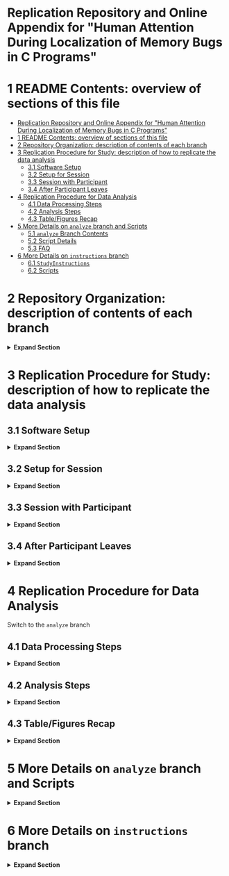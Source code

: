 # Replication Repository and Online Appendix for "Human Attention During Localization of Memory Bugs in C Programs" 


# 1 README Contents: overview of sections of this file 
<!-- TOC --> 
- [Replication Repository and Online Appendix for "Human Attention During Localization of Memory Bugs in C Programs"](#replication-repository-and-online-appendix-for-human-attention-during-localization-of-memory-bugs-in-c-programs)
- [1 README Contents: overview of sections of this file](#1-readme-contents-overview-of-sections-of-this-file)
- [2 Repository Organization: description of contents of each branch](#2-repository-organization-description-of-contents-of-each-branch)
- [3 Replication Procedure for Study: description of how to replicate the data analysis](#3-replication-procedure-for-study-description-of-how-to-replicate-the-data-analysis)
  - [3.1 Software Setup](#31-software-setup)
  - [3.2 Setup for Session](#32-setup-for-session)
  - [3.3 Session with Participant](#33-session-with-participant)
  - [3.4 After Participant Leaves](#34-after-participant-leaves)
- [4 Replication Procedure for Data Analysis](#4-replication-procedure-for-data-analysis)
  - [4.1 Data Processing Steps](#41-data-processing-steps)
  - [4.2 Analysis Steps](#42-analysis-steps)
  - [4.3 Table/Figures Recap](#43-tablefigures-recap)
- [5 More Details on `analyze` branch and Scripts](#5-more-details-on-analyze-branch-and-scripts)
  - [5.1 `analyze` Branch Contents](#51-analyze-branch-contents)
  - [5.2 Script Details](#52-script-details)
  - [5.3 FAQ](#53-faq)
- [6 More Details on `instructions` branch](#6-more-details-on-instructions-branch)
  - [6.1 `StudyInstructions`](#61-studyinstructions)
  - [6.2 Scripts](#62-scripts)

<!-- /TOC --> 

# 2 Repository Organization: description of contents of each branch 
<details>
  <summary><strong>Expand Section</strong></summary>

This repository is organized into branches: 
- `main`: contains the raw itrace_core and itrace_eclipse .xml files 
- `instructions`: a template branch that contains the template consent form, pre-study questionnaire, post-study questionnaire, and bug reports. The branch was copied from to create the participant branches. 
- `analyze`: contains the data analysis scripts and intermediate versions of data 
</details>

# 3 Replication Procedure for Study: description of how to replicate the data analysis
## 3.1 Software Setup  
<details>
  <summary><strong>Expand Section</strong></summary>

  1. We use the Tobii Pro Fusion Eye Tracker 120 Hz: https://www.tobii.com/products/eye-trackers/screen-based/tobii-pro-fusion and Tobii Eye Tracker Manager 2.6.1: https://connect.tobii.com/s/etm-downloads?language=en_US 
  2. Download Eclipse IDE for C/C++ Developers (2024-09) Version 4.33.0: https://www.eclipse.org/downloads/packages/release/2024-09/r/eclipse-ide-cc-developers 
  3. Download iTrace tools: 
  https://www.i-trace.org/main/pages/downloads.html 
  - Core - v0.2.0 
  - Plugin - v0.2.0 
  - Toolkit - v0.2.2
  4. Add the iTrace plugin to Eclipse following the instructions on the iTrace wiki: https://github.com/iTrace-Dev/iTrace-Core/wiki/Getting-Started-with-iTrace-Core 
  5. Install the Remain AI Chat Plugin for Eclipse: https://marketplace.eclipse.org/content/remain-ai-chat-chatgpt#details 
  6. Clone this repository 
  7. Switch to the `instructions` branch 
  8. Run the `get_repos.py` script to download the buggy versions of source code for each bug 
</details>

## 3.2 Setup for Session 
<details>
  <summary><strong>Expand Section</strong></summary>

1. Attach Tobii Eye Tracker to computer 
2. Create Display Setup for Tobii Eye Tracker in Tobii Eye Tracker Manager 
3. Make a copy of the `instructions` branch 
4. Modify the `StudyInstructions/StudyProcedure.md` file if you want to change which bugs the participant will solve during the session. The default is `ladybug`, `stonefly`, `hornet`, `silverfish`, `praying_mantis`, and `spider` 
5. Open Eclipse, and use File > Open Projects from File System to open the Study Instructions folder and the folder containing each bug's source code. 
6. Rename the folders in Eclipse containing each bug's source code to the bug's code name (e.g. `ladybug`)
7. Make sure you see the iTrace Eclipse Plugin in Eclipse. Window > Show View > Other > search for iTrace > select iTrace plugin, and it should open in Eclipse 
8. Open iTrace core; minimize command prompt that opens 
9. In Eclipse, in the iTrace plugin window, click "Connect to Core" 
10. Create folders to save iTrace data. It is important to create a new folder for each task because the mouse click data from iTrace saves to the same file name every time. 
</details>

## 3.3 Session with Participant 
<details>
  <summary><strong>Expand Section</strong></summary>

1. Thank participant for participating in our study. 
2. Introductions 
3. Sit participant down at computer 
4. Have participant read through the consent form and sign name 
5. Conduct pre-study questionnaire 
6. Walk participant through calibrating in Tobii Eye Tracker Manager 
7. Walk participant through calibrating, starting, stopping in iTrace-core 
8. Participant ready to read `StudyInstructions.md` now 
9. Answer any questions that the participant has. 
10. Start script to do pop ups called `prompt.py` with 
```
python .\prompt.py --interval 5.0 --csv {participant_name}.csv
```
11. Participant opens `StudyProcedure.md` and starts  
12. Repeat steps 13-17 until time is up

13. In the Session Setup tab of iTrace-core, fill in Task Name, Researcher Name, and Participant ID in the iTrace-core window. Choose a Data Directory.In the iTrace Tracking tab, select Tobii Pro Fusion as the tracker, check the boxes for "Record with DejaVu" and "Enable Screen Recording",  calibrate, and then start iTrace-core.  
14. Start 30 minute timer for bug 
15. Participant opens bug report and works on bug 
16. After 30 minutes, ask participant to move on to next bug if not done.
17. When participant is done with this bug, stop iTrace-core. In the Data Directory, you should see 4 files: `itrace_core-*`, `itrace_eclipse-*`, `out.csv`, and `screen_rec-*` 

18. When participant finishes bug that is closest to the 2 hour mark, tell them that they are done. 
19. Stop `prompt.py` script which has been running the whole time 
20. Conduct post-study questionnaire
21. Pay participant 
</details>

## 3.4 After Participant Leaves 
<details>
  <summary><strong>Expand Section</strong></summary>

1. Label and backup files created by iTrace (Data Directories)
2. Save Remain AI Chat window history using save button in Eclipse 
3. Upload .xml files, AI Chat window history, and popup .csv to GitHub 
4. Upload screen recordings to Google Drive (too big for GitHub)
</details>

# 4 Replication Procedure for Data Analysis 
Switch to the `analyze` branch 
## 4.1 Data Processing Steps 
<details>
  <summary><strong>Expand Section</strong></summary>

### 4.1.1 Eye Tracking Data 
#### Note: Skip steps 1-2 if using study's original data which is included in this repository, `analyze` branch, `only_eclipse_data` folder. Note, you many need to unzip some large files.  
1. Reorganize data to make sure there are no nested folders (iTrace-Toolkit does not handle nested folder structures well). You will see that the folder organization of `only_eclipse_data` in the `analyze` branch has been modified from `main`'s version to accommodate this. 
2. Convert all relevant references to .md files to references to .c files in the iTrace/eclipse .xml files. Use `convert_md_to_c_in_eclipse_xml.py` 
#### Note: This is the state that the files in `only_eclipse_data` in the `analyze` branch are in 
#### Note: You may skip steps 3-4 if you would like to use our generated srcML files located at this Google Drive Link: https://drive.google.com/drive/folders/1Y4HQGYNrKKFCap6LzHGmnmCDMB3xlQEa?usp=drive_link 
3. Convert all .md files in the directory containing the code for the bug and in the study instructions directory to .c files. we do this because srcml cannot create .xmls for .md files. To do this, use the `rename_md_to_c.py` script 
4. Generate the srcml for the directory containing the code for the bug and the instructions directory. (must install srcml on machine first) 
Command: 
```
srcml --verbose --archive --position path\to\bug\directory path\to\instructions\directory -o {bug_name}_{participant_id}.xml
```

#### Note: You may skip step 5 if you would like to use our generated databases located at this Google Drive Links: https://drive.google.com/drive/folders/1_D4LoZXNVAaxDzO2TuDV_Dc0lOmk_dOm?usp=drive_link
5. For each bug subfolder for each participant, use iTrace-Toolkit to generate database (.db3 files; you should have at least one per task). Note: We excluded folders that contained data for just a few seconds of tracking. These files are from cases where the eye tracker was started/stopped very quickly during configuration. 
    - create new database 
    - import folder containing .xml eclipse data 
    - you can only import one folder at a time, and the folders cannot be nested. 
    - map tokens: choose .xml created in step 4 
    - you may need to individually create .xmls for files that are not found in the first round of mapping tokens 
    - generate fixations. set fixation settings to Fixation Filter = IVT, Velocity Threshold = 50, Duration (milliseconds) 80. (these are the default values for IVT)

#### Note: You may skip step 6 if you would like to use our generated .pkl files located at this Google Drive Link: https://drive.google.com/drive/folders/1eTnnvSOuRE0g94TNWKcHzAgez_4G1xa9?usp=drive_link 
6. Run `extractfixations.py` to generate the .pkl files. Note: there is extra logic in this script to remove data from participant 8's firefly task because the eye tracker was not stopped at the end of the task. 
7. You can run `unpickle.py` to get a .csv version of a .pkl file

### 4.1.2 Region Coordinates Data 
1. Refer to `important_spreadsheets\region_coordinates_per_participant.xlsx` on this branch to see the format the data needs to be in for interfacing with the analysis scripts. This spreadsheet was created manually by the study administrator. Each task gets a row, and then there are columns for each region and the x,y coordinates of the top-left and bottom-right corners of each region. 
2. For each task, repeat the following: 
- Watch the screen recording and take note of any time the screen configuration changes. 
- For each time the screen configuration changes, do the following: 
  - Start the `get_xy.py` script 
  - Open the screen recording for the task and make it full screen on the computer used to complete the task 
  - Click any key on the keyboard to trigger the script to log x,y coordinates 
  - Click on the top-left and bottom-right corners of each region 
#### Our screen recordings are located in the folders for each task here: https://drive.google.com/drive/folders/1XD6sTp58JqH-pPvnUD8yfo3JKRSm-rya?usp=drive_link 

### 4.1.3 AI Chat Data (Table 10 Queries)
1. If you are conducting your own study, you will have the `.json` files saved from the Remain AI Chat Window in Eclipse for each participant 
2. For our study, please refer to this file in Google Drive: https://docs.google.com/spreadsheets/d/1HsdA5WA44Ezjk6fC90fZqoEeKMscgR-MtqGbvv1KHUs/edit?usp=drive_link. Note that for some participants, we successfully saved the `.json` file while for others, the number of AI queries is confirmed by region coordinate data, watching the screen recordings, and the study administrator's notes. 

### 4.1.4 Popup Data (Table 6)
There is a .csv file for each participant documenting when the attention survey popped up and what the participant's response was. The aggregated data is here: https://docs.google.com/spreadsheets/d/1giubGglxVcxWsRzYHPYchLtC9wkwCA8O/edit?usp=drive_link&ouid=100587885798417241681&rtpof=true&sd=true. 

### 4.1.5 Bug Repository Data (Table 1)
Please see the `important_spreadsheets\Appendix_Bug_and_Grading_Information.xlsx` in this branch. 
</details>

## 4.2 Analysis Steps 
<details>
  <summary><strong>Expand Section</strong></summary>
  
1. Run `get_fixation_stats_success_breakdown.py` to get the basic metrics like fixation count, number of unique lines, etc. (Table 7)
2. Run `create_graphs.py`. You need to run `get_fixation_stats_success_breakdown.py` first though because the directories that are the outputs of `get_fixation_stats_success_breakdown.py` are the inputs to `create_graphs.py`. (Table 8, Table 9, Figure 3, Figure 4)
3. Run `get_region_times.py` to get the data used to calculate the percentages for Table 10. The percentages are calculated manually from the output. See our spreadsheet here: `important_spreadsheets/20250413_162432_gazes_gaze_counts_per_region_percent.xlsx` 
4. Create the `fixations_percent.csv` file (pre-work for Figure 5)
- copy the `{timestamp}_fixations_data_fcount.csv` file from the `{timestamp}_get_fixation_stats_{timestamp}_fixations_outputs` directory to a new directory. I called this directory `code_percent` 
- copy the `{timestamp}_fixations_no_md_data_fcount.csv` from the `{timestamp}_get_fixation_stats_{timestamp}_fixations_no_md_outputs` directory to the same directory `code_percent` 
- make a copy of the `{timestamp}_fixations_data_fcount.csv` file in the `code_percent` directory and rename it `{timestamp}_fixations_data_fcount_md_vs_no_md.csv` 
- copy column C from `{timestamp}_fixations_no_md_data_fcount.csv` to column D of `{timestamp}_fixations_data_fcount_md_vs_no_md.csv` 
- in column E of `{timestamp}_fixations_data_fcount_md_vs_no_md.csv`, enter the formula for `column C - column D`
- in column F of `{timestamp}_fixations_data_fcount_md_vs_no_md.csv`, enter the formula for `1 - column E` 
5. Run `create_specified_plot.py` with the `{timestamp}_fixations_data_fcount_md_vs_no_md.csv` to generate the plot for percent fixations on code per bug (Figure 5 in paper)
6. Run `count_unique_per_accuracy.py` to generate Figure 8 (stacked bar chart) and all the histograms in Figure 2. 
7. Run `get_answer_fixations.py` to get the data about when participants looked at the correct buggy line. These outputs are used for Figure 6, Figure 7, Table 11, the box plots for Table 11, Figure 9, Figure 10, Figure 11, and Figure 12. 
8. To create Figure 7 and Table 11, the data outputted from `get_fixation_stats_success_breakdown.py` and `get_answer_fixations.py` were combined into 1 spreadsheet: `20250413_165253_fixations_no_md_next_fixation_similarity_percent_2_4 (1).xlsx` and XLSTAT was used for the statistical tests. See the spreadsheet for more details. You can also find these numbers in the outputs from `get_fixation_stats_success_breakdown.py` and `get_answer_fixations.py`. 
9. The box plots that go with Table 11 are in the outputs from `get_fixation_stats_success_breakdown.py` and `get_answer_fixations.py`. 
10. Run `pearson.py` to get the numbers for Table 4. 
11. The numbers for Table 5 come from the `important_spreadsheets\Appendix_Bug_and_Grading_Information.xlsx` in this branch. 
</details>

## 4.3 Table/Figures Recap 
<details>
  <summary><strong>Expand Section</strong></summary>

- `p11_firefly`: The participant did not complete this task within 30 minutes, so they don't have scores for confidence/difficulty and received a score of 0 for accuracy. This task is not included when comparing successful and failure tasks. However, the eye tracking data from this task is included in the big-picture eye tracking metrics. 
- `p11_ladybug`: The eye tracker was not started successfully at the beginning of this task, so we do not have eye tracking data for this task. However, we do have accuracy/difficulty/confidence scores, so those are included, but because there is no eye tracking data, it is not possible to include it in the eye tracking metrics. 
### 4.3.1 Tables 
- Table 1: see `important_spreadsheets\Appendix_Bug_and_Grading_Information.xlsx`
- Table 2: see `important_spreadsheets\Appendix_Bug_and_Grading_Information.xlsx`
- Table 3: see `important_spreadsheets\Appendix_Bug_and_Grading_Information.xlsx`
- Table 4: `pearson.py` and accuracy data (includes p11_ladybug and p11_firefly)
- Table 5: 
  - program information and scores comes from `important_spreadsheets\Appendix_Bug_and_Grading_Information.xlsx`
  - time comes from `important_spreadsheets/duration_from_notes_seconds.csv` (includes p11_firefly, but not p11_ladybug)
- Table 6: You can see the options in `prompt.py` in the `instructions` branch, and the Percentages are calculated on this spreadsheet: `important_spreadsheets/20250413_162432_gazes_gaze_counts_per_region_percent.xlsx` which is an aggregation of the .csvs from each participant (located on each participant's branch)
- Table 7: `get_fixation_stats_success_breakdown.py` outputs (metrics run on code-only/no_md version of data, includes p11_firefly, but not p11_ladybug)
- Table 8-9: `create_graphs.py` runs `topx_contain_ypercent_fixations_log.py` which generates this data (metrics run on code-only/no_md version of data, includes p11_firefly, but not p11_ladybug)
- Table 10: AI Queries can be see here: https://docs.google.com/spreadsheets/d/1HsdA5WA44Ezjk6fC90fZqoEeKMscgR-MtqGbvv1KHUs/edit?usp=drive_link, and percentages calculated on this sheet important_spreadsheets/20250413_162432_gazes_gaze_counts_per_region_percent.xlsx which is outputted from `get_region_times.py` (includes p11_ladybug and p11_firefly)
- Table 11: Data can be seen on `important_spreadsheets/20250413_165253_fixations_no_md_next_fixation_similarity_percent_2_4 (1).xls`, and that data comes from `get_fixation_stats_success_breakdown.py` and `get_answer_fixations.py` where you can also see the Table 11 numbers in the outputs. (metrics run on code-only/no_md version of data, does not include p11_firefly or p11_ladybug)

### 4.3.2 Figures 
- Figure 1: This is a screenshot of the interface taken by the study administrator 
- Figure 2: Output from `count_unique_per_accuracy.py` (includes p11_ladybug and p11_firefly)
- Figure 3-4: `create_graphs.py` runs `topx_contain_ypercent_fixations_log.py` which generates these graphs (only code, no_md, includes p11_firefly, but not p11_ladybug)
- Figure 5: `create_specified_plot.py` with the `{timestamp}_fixations_data_fcount_md_vs_no_md.csv` (includes p11_firefly, but not p11_ladybug)
- Figure 6: `get_answer_fixations.py` (includes p11_firefly, but not p11_ladybug)
- Figure 7: See `important_spreadsheets/20250413_165253_fixations_no_md_next_fixation_similarity_percent_2_4 (1).xls`. The file in the paper is a .pdf version of this chart. 
- Figure 8: `count_unique_per_accuracy.py` (includes p11_ladybug and p11_firefly)
- Figures 9-12: `get_answer_fixations.py` (includes p11_firefly, only code)
</details>

# 5 More Details on `analyze` branch and Scripts
<details>
  <summary><strong>Expand Section</strong></summary>

## 5.1 `analyze` Branch Contents 
<details>
  <summary><strong>Expand Section</strong></summary>

- `figs` folder 
- `important_spreadsheets` folder 
- `only_eclipse_data` folder 
- `scripts` folder 
- `README.md`

### 5.1.1 `figs` 
- `angle_percentage_diagram.png`: diagram showing the ranking of directional fixation change (direction have to move eyes to get from one fixation to the next)
- `table11boxplots.pdf` and `table11boxplots.svg` Figure that goes with Table 11 in paper 
- `regression_euclidean.pdf` and `regression_euclidean` Figure 7 in paper 

### 5.1.2 `important_spreadsheets`
- `20250413_162432_gazes_gaze_counts_per_region_percent.xlsx`: output from region script with AI percentages calculated manually 
- `20250413_165253_fixations_no_md_next_fixation_similarity_percent_2_4 (1).xls`
- `Appendix_Bug_and_Grading_Information.xlsx`: contains information about each bug (repository, issue number, commit numbers); contains task set for each participant; contains scores and grading
- `accuracy_scores.csv`: mapping from task to accuracy, confidence, difficulty scores 
- `accuracy_scores_nop11firefly.csv`: same as `accuracy_scores.csv`, but with `p11_firefly` task removed (see Section 4.3)
- `correct_lines.csv`: listing of which lines of code are considered correct for each bug 
- `correct_lines.xlsx`: excel version of csv 
- `duration_from_notes.csv`: how long each participant took to do each task according to Study Administrator's notes
- `duration_from_notes.xlsx`: excel version of csv 
- `duration_from_notes_nop11firefly.csv`: same as `duration_from_notes.xlsx`, but with `p11_firefly` task removed (see Section 4.3)
- `fixations_percent.csv`: manually created csv by taking fixations data from "code" and "all" versions and putting them on one sheet to compare 
- `official_bug_names.csv`: mapping from bug nickname like "ladybug" to official bug name from repository 
- `region_coordinates_per_participant.xlsx`: for each task, the Study Administrator watched the playback videos and used `get_xy.py` to determine how the participant divided their screen. Each task is 1+ rows, and for each task, there are multiple regions and the coordinates of those regions (top left and bottom right for each region)


### 5.1.3 `scripts` 
1. `convert_md_to_c_in_eclipse_xml.py`
2. `count_unique_per_accuracy.py`
3. `create_duration_success_plots.py`
4. `create_graphs.py`
5. `create_specified_plot.py`
6. `extractfixations.py`
7. `get_answer_fixations.py`
8. `get_fixation_stats_success_breakdown.py`
9. `get_region_times.py`
10. `get_xy.py`
11. `graph_stats.py`
12. `normal_check.py`
13. `pearson.py`
14. `rename_md_to_c.py`
15. `topx_contain_ypercent_fixations.py`
16. `topx_contain_ypercent_fixations_log.py`
17. `unpickle.py`
18. `unpickle_all.py`
</details>

## 5.2 Script Details 
<details>
  <summary><strong>Expand Section</strong></summary>

### 5.2.1 `convert_md_to_c_in_eclipse_xml.py`
<details>
  <summary><strong>Expand Section</strong></summary>

#### Purpose 
When generating the srcml of the bug and instruction directories, I rename all the .md instruction files to have a .c extension 
so they could be processed by srcml which doesn't support .md. 
With this script, we are changing every instance in `itrace_eclipse*.xml` of a file that ends in .md to have the extension .c and c filetype. 
This way, the `StudyInstructions.c` that is in the in the .xml created by srcml of the instructions directory 
corresponds to the `StudyInstructions.c` in `itrace_eclipse*.xml`. 
#### Usage 
```
usage: convert_md_to_c_in_eclipse_xml.py [-h] input_path

Recursively process files in a directory.

positional arguments:
  input_path  File or directory to process.

options:
  -h, --help  show this help message and exit
```
#### Example 
```
python .\convert_md_to_c_in_eclipse_xml.py .\only_eclipse_data
```
#### Outputs 
The .xml files get modified in place, so now if you open the `itrace_eclipse*.xml` files, you will see the file names replaced. 
#### Outputs Used For 
These `itrace_eclipse*.xml` files are used by the iTrace toolkit when creating the .db3 databases. 
</details>

### 5.2.2 `count_unique_per_accuracy.py`
<details>
  <summary><strong>Expand Section</strong></summary>

#### Purpose 
create charts and csvs showing for each accuracy score, how many unique bugs and unique participants got that score 
#### Usage
```
usage: count_unique_per_accuracy.py [-h] [--output_dir OUTPUT_DIR] csv_path

Analyze Where_Accuracy by Bug and Participant.

positional arguments:
  csv_path              Path to the input CSV file

options:
  -h, --help            show this help message and exit
  --output_dir OUTPUT_DIR
                        Directory to save plots and data
```
#### Example 
```
python .\count_unique_per_accuracy.py .\accuracy_scores.csv --output_dir accuracy_counts
```
#### Outputs 
- `bug_accuracy_counts.csv`: where accuracy scores across the top, bugs down the side. numbers are telling you how many participants completed each bug with the specified score. For example, 1 person completed the firefly bug with a score of 0. 
- `bug_accuracy_line_plot.png`: line plot of `bug_accuracy_counts.csv` 
- `bug_histograms_subplot.png`: histograms of `bug_accuracy_counts.csv` 
- `participant_accuracy_counts.csv`: where accuracy scores across the top, participants down the side. numbers are telling you how many tasks each participant completed with each accuracy score. For example, participant 1 completed 3 bugs with a score of 1 and 1 bug with a score of 2, and so on. 
- `participant_accuracy_line_plot.png`: line plot of `participant_accuracy_counts.csv` 
- `participant_histograms_subplot.png`: histogram of `participant_accuracy_counts.csv` 
- `participant_stacked_bar.png`: shows how many tasks got each accuracy score. For example, there were 13 tasks that got a score of 2. The colors show you which participant did each task. Note: we round half values down. So, we rounded 3.5 down to 3 and 4.5 down to 4. However, we rounded a score of 0 up to 1. This reflects how we calculated all the other metrics. For the other metrics, the tasks with a "low" score where the threshold is 1 include all scores less than or equal to 1 including a score of 0. For the other metrics when the threshold is greater than or equal to 4, we include 4.5 but not 3.5. 
- `where_accuracy_summary.csv`: for each accuracy score, tells you how many unique bugs and participants got that score. For example, there were 4 unique participants who achieved a score of 1 on a task: p1, p3, p4, and p6. 
#### Outputs Used For 
This is Figure 8 in the paper. 
</details>

### 5.2.3 `create_duration_success_plots.py` 
<details>
  <summary><strong>Expand Section</strong></summary>

#### Purpose 
Create plots showing how long successful vs unsuccessful participants took to complete each bug. 
#### Usage
```
usage: create_duration_success_plots.py [-h] csv_file official_bug_names_csv

Scatter and box plots of bug duration with coloring based on confidence scores.

positional arguments:
  csv_file              Path to the CSV file
  official_bug_names_csv
                        Path to the CSV file containing official bug names mapping.

options:
  -h, --help            show this help message and exit
```
#### Example 
```
 python .\create_duration_success_plots.py .\duration_from_notes.csv .\official_bug_names.csv
```
#### Outputs 
- `Where_Accuracy_{timestamp}.png`: scatter plot showing how long it took each participant to do each bug.  The dots are color-coded by whether or not the participant had a "low" accuracy score (red) or a "high" accuracy score (green). Tasks where the score was neither "low" nor "high" were excluded. 
- `Where_Confidence_{timestamp}.png`: scatter plot showing how long it took each participant to do each bug.  The dots are color-coded by whether or not the participant had a "low" confidence score (red) or a "high" confidence score (green). Tasks where the score was neither "low" nor "high" were excluded. 
- `BoxPlot_By_Bug_Where_Accuracy_{timestamp}.png`: Group tasks by accuracy score into "low" and "high" groups for each bug. Some tasks were neither high nor low (score of 3), so they are excluded. Then, plot a boxplot for each group for each bug. 
- `BoxPlot_By_Bug_Where_Confidence_{timestamp}.png`: Group tasks by confidence score into "low" and "high" groups for each bug. Some tasks were neither high nor low (score of 3), so they are excluded. Then, plot a boxplot for each group for each bug.
#### Outputs Used For
Not using these right now 
NOTE: called by `create_graphs.py` 
</details>

### 5.2.4 `create_graphs.py`
<details>
  <summary><strong>Expand Section</strong></summary>

#### Purpose 
script to run other scripts. Specifically, it runs `graph_stats.py`, `create_specified_plot.py`, `topx_methods_contain_ypercent_fixations.py`, and `create_duration_success_plots.py` 
#### Usage
```
usage: create_graphs.py [-h] directory

Run graph_stats.py with a specified directory.

positional arguments:
  directory   Directory containing fixation data

options:
  -h, --help  show this help message and exit
```
#### Example 
```
python ./create_graphs.py 20250421_145430_get_fixation_stats_20250413_162432_fixations_outputs
```
#### Outputs 
- outputs from `graph_stats.py` for `fdurations_per_bug` 
- outputs from `graph_stats.py` for `fduration_means_per_bug` 
- outputs from `graph_stats.py` for `fcount`
- outputs from `graph_stats.py` for `flines_uniq`  
- outputs from `graph_stats.py` for `fregressionrate` 
- outputs from `graph_stats.py` for `fmethods_uniq`  
- outputs from `topx_contain_ypercent_fixations` for `fmethods_tally.csv` 
- outputs from `topx_contain_ypercent_fixations` for `flines_tally.csv` 
- outputs from `create_specified_plot.py` for `fmethods_uniq.csv` 
- outputs from `create_duration_success_plots.py` 

#### Outputs Used For
Figures 3-4 and Tables 8-9
</details>

###  5.2.5 `create_specified_plot.py`
<details>
  <summary><strong>Expand Section</strong></summary>

#### Purpose 
Create plots of how many unique methods each participant looked at. This can also be used to make other scatter/box plots. For example, we use it to create the scatter plot showing the percent of fixations that were on code. 
#### Usage
```
usage: create_specified_plot.py [-h] [--title TITLE] [--xlabel XLABEL] [--ylabel YLABEL] [--dir DIR]
                                csv_file official_bug_names_csv x_col y_col label_col

Plot data from a CSV file.

positional arguments:
  csv_file              Path to the CSV file
  official_bug_names_csv
                        Path to the CSV file containing official bug names mapping.
  x_col                 Column name for x-axis
  y_col                 Column name for y-axis
  label_col             Column name for data point labels

options:
  -h, --help            show this help message and exit
  --title TITLE         Title for the plot
  --xlabel XLABEL       Label for the x-axis
  --ylabel YLABEL       Label for the y-axis
  --dir DIR             Directory name
```
#### Example 
```
python ./create_specified_plot.py 20250413_165755_get_fixation_stats_20250413_162432_fixations_outputs/20250413_162432_fixations_data_fmethods_uniq.csv official_bug_names.csv "Bug" "Unique Fixation Method Count" "Participant ID" --title "Unique Number of Methods Visited Per Bug" --ylabel "Unique_Number of Methods Visited" 
```

```
 python .\create_specified_plot.py .\code_percent_demo\20250413_162432_fixations_data_fcount_md_vs_no_md.csv .\official_bug_names.csv "Bug" "Percent Code Fixations" "Participant ID" --title "Percent Fixations on Code" --xlabel "Bug" --ylabel "Percent Fixations on Code" --dir percent_code
```
#### Outputs 
- outputs a .png and a .svg version of a scatter plot and a box plot to a new folder called `uniq_methods` (or the directory name specified) that is created in the directory where the input csv_file is. The name of the .png and .svg are either based on the title from the command line arguments, or it is `Unique_Number_of_Methods_Visited_Per_Bug_*` 
- what the graph shows is really dependent on the data and the command line arguments, but when this script is called from `create_graphs.py`, the box plot shows the average number of unique methods/functions looked at for each bug. The average is over all the participants who completed the specified bug. When this script is called from `create_graphs.py`, the scatter plot shows how many unique methods/functions each participant looked at for each bug. The dots are color coded so that each participant is a different color, but the same color across all of the tasks they completed. 
#### Outputs Used For
NOTE: called by `create_graphs.py`. Used to create Figure 5 in paper.  
</details>

### 5.2.6 `extractfixations.py` 
<details>
  <summary><strong>Expand Section</strong></summary>
  
#### Purpose 
Take databases and turn them into .pkl. Basically, take all databases and extract the information we want from them and put all this information in the same data structure. 
Then, we pickle the data structure and save it as a .pkl file. 
#### Usage
```
usage: extractfixations.py [-h] [--no-gazes [NO_GAZES]] [--no-md [NO_MD]] [--no-verify [NO_VERIFY]] directory

Extract fixations and gazes from database files.

positional arguments:
  directory             Directory to search for .db3 files

options:
  -h, --help            show this help message and exit
  --no-gazes [NO_GAZES]
                        Don't extract gazes (default: False)
  --no-md [NO_MD]       Remove fixations on markdown files .md (default: False)
  --no-verify [NO_VERIFY]
                        Don't verify db time order
```
#### Example 
```
python ./extractfixations.py databases\ 
```
#### Outputs 
- `{timestamp}_fixations.pkl`: Pickled data structure containing all fixation information for all participants and all tasks. 
- OPTIONAL: `{timestamp}_gazes.pkl`: Pickled data structure containing all gazes information for all participants and all tasks. 
- OPTIONAL: `{timestamp}_fixations_no_md.pkl`: Pickled data structure containing fixations that are on files that don't end in the markdown file extension `md`. We want to exclude these files so that we are mostly getting fixations that are on `.c` files. We generalize this to mean that these fixations are only on code, not on the bug reports or the instructions. 
- `{timestamp}_extract_fixations.log`: Logging file for this script, contains information about what the script did and if it encountered any errors or warnings. 
#### Outputs Used For
The .pkl files from this script are processed by many of the other scripts including `get_fixation_stats_success_breakdown.py`, `get_answer_fixations.py`, `get_region_times.py`, etc. 
</details>

### 5.2.7 `get_answer_fixations.py`
<details>
  <summary><strong>Expand Section</strong></summary>
  
#### Purpose 
This script processes the fixation data and the gaze data together to learn about fixations over time. 
For example this script creates timelines of fixations, highlighting which fixations were on the bug locations (answers to task). 
This script also computes metrics like the percentage of time that participant looked at the same line twice in a row, etc. 
#### Usage
```
usage: get_answer_fixations.py [-h] [--includes_md] [--buffer BUFFER] [--skip_timelines] [--skip_dwell] [--low_threshold LOW_THRESHOLD] [--high_threshold HIGH_THRESHOLD]
                               input_file duration_file correct_lines_file

Get how many times each participant looked at correct bug location from pkl.

positional arguments:
  input_file            Input file
  duration_file         Duration file
  correct_lines_file    Correct lines file

options:
  -h, --help            show this help message and exit
  --buffer BUFFER       Buffer range around the correct line (default: 0)
  --skip_timelines      Skip creating timelines
  --skip_dwell          Skip getting dwell information
  --low_threshold LOW_THRESHOLD
                        Unsuccessful Accuracy Threshold (default: 2)
  --high_threshold HIGH_THRESHOLD
                        Successful Accuracy Threshold (default: 4)
```
The threshold values are inclusive. So the threshold of 2 is all scores less than and equal to 2. 
The buffer allows you to be more flexible with what you consider a "correct fixation" or a fixation on a line that contains the answer to the task. 
When the buffer is set to 0, only the exact line is considered correct. However, if you increase the buffer to 1, then one line above and one line below 
the correct line will also be considered correct. 
#### Example 
```
python .\get_answer_fixations.py 20250413_165253_fixations_no_md.pkl .\duration_from_notes.csv .\correct_lines.csv --low_threshold 1 --high_threshold 5
```
#### Outputs 
- Creates a directory called `{timestamp}_get_answer_fixations_{name_of_pkl_file}`
- Inside this directory, there are directories called `buffer{B}` where B is the number that the buffer was set to 
- Inside the buffer directories, there are directories for each bug and a file called `summary_buffer{B}.csv`. This file lists each task and how many fixations on correct lines there were. 
- Inside each bug directory, there is one timeline for each participant who completed the bug. The timelines show fixations over time. The y axis is the duration of the fixation. Fixations on correct lines are highlighted in a non-grey color. 
- Besides the buffer directories, there are a series of .csvs and .svgs. 
- `{name_of_pkl_file}_divided_by_accuracy.csv`: shows average line distance, percentage of fixations where the next fixation is on the same line, etc. For these numbers, we group by task, calculate the metric, and then average over the metrics for the tasks for the tasks with low accuracy and the tasks with high accuracy. 
- `{name_of_pkl_file}_divided_by_accuracy.svg`: subplots of data from `{name_of_pkl_file}_divided_by_accuracy.csv`
- `{name_of_pkl_file}_divided_per_fixation_by_accuracy.csv`: shows line distance, euclidean distance, right_pupil_diameter, etc. These metrics are calculated without grouping by task first. They are the averages over all the fixations where the fixation is in a task with a low or high accuracy.  
- `{name_of_pkl_file}_divided_per_fixation_by_accuracy.svg`: subplots of data from `{name_of_pkl_file}_divided_per_fixation_by_accuracy.csv` 
- `{name_of_pkl_file}_get_answer_fixations.log`: log file from running `get_answer_fixations.py` 
- `{name_of_pkl_file}_next_fixation_similarity.csv`: "raw" data this script uses to generate the averages/plots 
- `{name_of_pkl_file}_next_fixation_similarity_percent.csv`: averages and counts for each participant. These are the averages that are averaged together for `{name_of_pkl_file}_divided_by_accuracy.csv`

#### Outputs Used For
Used to get euclidean distance for figure 7 and table 11. 
</details>

### 5.2.8 `get_fixation_stats_success_breakdown.py` 
<details>
  <summary><strong>Expand Section</strong></summary>
  
#### Purpose 
I would say this is the "meat" of the data analysis. Get "Table 2" data. Fixation count, fixation duration, Lines looked at, functions looked at, etc and put info into .csvs 
#### Usage
```
usage: get_fixation_stats_success_breakdown.py [-h] input_file accuracy_file

Get stats from pkl.

positional arguments:
  input_file     Input file
  accuracy_file  Success file

options:
  -h, --help     show this help message and exit
```
#### Example 
```
python .\get_fixation_stats_success_breakdown.py 20250413_165253_fixations_no_md.pkl .\accuracy_scores.csv
```
#### Outputs 
- `all` directory: contains metrics for all tasks (not divided by accuracy or confidence)
  - `L1_H5_Where_Accuracy` directory: contains metrics and plots for tasks divided by `Where_Accuracy` where the low threshold is <= 1 and the high threshold is >= 5. Measures differences between low and high groups. 
  - `L1_H5_Where_Confidence` directory: contains metrics and plots for tasks divided by `Where_Confidence` where the low threshold is <= 1 and the high threshold is >= 5. Measures differences between low and high groups. 
  - `L2_H4_Where_Accuracy` directory: contains metrics and plots for tasks divided by `Where_Accuracy` where the low threshold is <= 2 and the high threshold is >= 4. Measures differences between low and high groups. 
  - `L2_H4_Where_Confidence` directory: contains metrics and plots for tasks divided by `Where_Confidence` where the low threshold is <= 2 and the high threshold is >= 4. Measures differences between low and high groups. 
  - `{name_of_pkl_file}_all.csv`: summary of 5 metrics: number of fixations, number of unique lines fixated on, regression rate, number of unique methods fixated on, mean fixation duration. There are mean, medians, mins, maxs, and stddevs for each metric calculated across all tasks. Ex: number of fixations for p10_ladybug + number of fixations for p2_stonefly + ... / total number of tasks = mean number of fixations 
  - `{name_of_pkl_file}_fcount_all.csv`: number of fixations per task 
  - `{name_of_pkl_file}_fduration_means_per_bug_all.csv`: mean fixation duration per task 
  - `{name_of_pkl_file}_flines_uniq_all.csv`: number of unique lines looked at per task 
  - `{name_of_pkl_file}_fmethods_uniq_all.csv`: number of unique methods/functions looked at per task 
  - `{name_of_pkl_file}_fregressionrate_all.csv`: regression rate per task 
- `confident`/ `unsure` directories: contain .csvs showing the same 5 metrics from the `all` directory, but instead we only have the tasks where the participant either rated their confidence as >= 4 (confident) or <=2 (unsure)
- `success`/ `fail` directories: : contain .csvs showing the same 5 metrics from the `all` directory, but instead we only have the tasks where the where accuracy is either >= 4 (success) or <=2 (fail)
- `fcount` directory 
  - `{name_of_pkl_file}_stats_fcount.csv`: summary of following 5 .csvs, shows number of tasks, min number of fixations, max number of fixations, mean number of fixations, and median number of fixations for each bug for each group (all, successful, failed, confident, unsure) 
  - `{name_of_pkl_file}_stats_fcount_all.csv`: shows number of tasks, min number of fixations, max number of fixations, mean number of fixations, and median number of fixations for all tasks grouped by bug 
  - `{name_of_pkl_file}_stats_fcount_confident.csv`: shows number of tasks, min number of fixations, max number of fixations, mean number of fixations, and median number of fixations for tasks where the participant rated their confidence >= 4 grouped by bug 
  - `{name_of_pkl_file}_stats_fcount_fail.csv`: shows number of tasks, min number of fixations, max number of fixations, mean number of fixations, and median number of fixations for tasks where the accuracy score is <= 2 grouped by bug 
  - `{name_of_pkl_file}_stats_fcount_success.csv`: shows number of tasks, min number of fixations, max number of fixations, mean number of fixations, and median number of fixations for tasks where the accuracy score is >= 4 grouped by bug 
  - `{name_of_pkl_file}_stats_fcount_unsure.csv`: shows number of tasks, min number of fixations, max number of fixations, mean number of fixations, and median number of fixations for tasks where the participant rated their confidence <= 2 grouped by bug
- `fduration_means_per_bug` directory: same as `fcount` directory, but instead of number of fixations, it is the mean duration of the fixations for each task grouped by bug 
- `fdurations_per_bug` directory: same as `fcount` directory, but instead of number of fixations, it is the mean duration of the fixations grouped byg bug 
- `flines_uniq` directory: same as `fcount` directory, but instead of number of fixations, it is the number of unique lines the participant looked at 
-`fmethods_uniq` directory: same as `fcount` directory, but instead of number of fixations, it is number of unique methods/functions the participant looked at 
-`fregressionrate` directory: same as `fcount` directory, but instead of number of fixations, it is the regression rate 
- `{name_of_pkl_file}_data_fcount.csv`: shows the number of fixations per task (no means, medians, etc)
- `{name_of_pkl_file}_data_fduration.csv`: shows the average fixation duration per task 
- `{name_of_pkl_file}_data_flines_tally.csv`: shows the unique lines looked at in each task and the count of how many times the participant looked at each line 
- `{name_of_pkl_file}_data_flines_uniq.csv`: shows the number of unique lines looked at during each task 
- `{name_of_pkl_file}_data_fmethods_tally.csv`: shows the unique methods/functions looked at during each task and the count of how many times the participant looked at each function/method 
- `{name_of_pkl_file}_data_fregressionrate.csv`: shows the regression rate for each task    
- `{name_of_pkl_file}_data_fwords_tally.csv`: shows the unique tokens/words looked at during each task and how many times the participant for the task looked at each token/word 
- `{name_of_pkl_file}_get_fixation_stats.log`: logging file for this script 
 
#### Outputs Used For
The outputs of this script are used as the input for `graph_stats.py` and other scripts. 
Used to get Table 6 and Table 10 data. 
</details>

### 5.2.9 `get_region_times.py`
<details>
  <summary><strong>Expand Section</strong></summary>
   
#### Purpose 
Get how much time was spent in each "region" of eclipse IDE (file explorer, code, report, iTrace, AI)
#### Usage
```
usage: get_region_times.py [-h] input_file region_xys_file

Get region from gaze pkl.

positional arguments:
  input_file       Gaze pkl file
  region_xys_file  xlsx containing regions and x,y coordinates for each session

options:
  -h, --help       show this help message and exit
```
#### Example 
```
python .\get_region_times.py 20250413_165253_gazes.pkl important_spreadsheets\region_coordinates_per_participant.xlsx
```
#### Outputs 
- `timestamp_gazes_duration.csv`: duration of each task with start and ending timestamps 
- `timestamp_gazes_gaze_counts_per_region.csv`: number of gazes per region per task
- `timestamp_gazes_get_region_times.log`: logging file for script 
#### Outputs Used For
Percent Gazes AI Window in Table 10 
</details>

### 5.2.10 `get_xy.py`
<details>
  <summary><strong>Expand Section</strong></summary>
  
#### Purpose 
Print and save the x,y coordinate of wherever you click with your mouse. Only starts recording mouse clicks after hit any key on keyboard. Used this to get x and y coordinates for screen regions. 
#### Usage
```
usage: get_xy.py [-h] output

Record mouse clicks and save to a CSV file.

positional arguments:
  output      Name of the output CSV file

options:
  -h, --help  show this help message and exit
```
#### Example 
```
python .\get_xy.py p11_clicks.csv 
```
#### Outputs 
Saves mouse clicks to output file specified. Also prints click locations to terminal. 
#### Outputs Used For
Used this to get x and y coordinates for screen regions. 
</details>

### 5.2.11 `graph_stats.py`
<details>
  <summary><strong>Expand Section</strong></summary>
  
#### Purpose 
Create bar charts showing how different groups (success/fail, confident/unsure) compare to each other along a metric. 
#### Usage
```
usage: graph_stats.py [-h] [--no_participant_label] folder y_column official_bug_names_csv

Plot grouped bar charts from specific CSV files with participant labels.

positional arguments:
  folder                Folder containing the CSV files
  y_column              Column name to be used for the y-axis
  official_bug_names_csv
                        Path to the CSV file containing official bug names mapping.

options:
  -h, --help            show this help message and exit
  --no_participant_label
                        Don't put number of participants on top of bars
```
#### Example 
Need to run `get_fixation_stats*` script first so that you have the directory needed in the arguments. 
```
python .\graph_stats.py \path\to\dir\fdurations_per_bug "Mean Fixation Duration" official_bug_names.csv --no_participant_label
```
#### Outputs 
Outputs 3 plots: 
1. ["all", "success", "fail", "confident", "unsure"],
2. ["success", "fail"],
3. ["confident", "unsure"]
#### Outputs Used For
This script is called by `create_graphs.py`
These graphs are not being used in the paper. 
</details>

### 5.2.12 `normal_check.py` 
<details>
  <summary><strong>Expand Section</strong></summary>
  
#### Purpose 
Check if a dataset is normally distributed. 
#### Usage
```
usage: normal_check.py [-h] [--plot] csv_path column_name

Check if a column in a CSV is normally distributed.

positional arguments:
  csv_path     Path to the CSV file
  column_name  Name of the column to check for normality

options:
  -h, --help   show this help message and exit
  --plot       Show histogram and Q-Q plot
```
#### Example 
Need to run `get_fixation_stats*` script first so that you have the .csv file path to specify. 
```
 python .\normal_check.py .\20250514_101411_get_fixation_stats_20250413_165253_fixations_no_md_outputs\20250413_165253_fixations_no_md_data_fcount.csv "Fixation Count"
```
#### Outputs 
Outputs whether or not the data in the column specified has a normal distribution. Also tells you the skewness and kurtosis of the data. 
#### Outputs Used For
General statistics 
</details>

### 5.2.13 `pearson.py` 
<details>
  <summary><strong>Expand Section</strong></summary>
  
#### Purpose 
Calculates the pearson correlation coefficient between columns in .csv file. 

#### Usage
```
usage: pearson.py [-h] [--alpha ALPHA] csv_path

Compute Pearson correlation matrix from a CSV file.

positional arguments:
  csv_path       Path to the CSV file.

options:
  -h, --help     show this help message and exit
  --alpha ALPHA  Significance level for hypothesis testing (default: 0.05).
```
#### Example 
```
python .\pearson.py important_spreadsheets\accuracy_scores.csv 
```
Note that this script currently only works for the format of the `accuracy_scores.csv` file in this repository. 
In the future, I will make this more generalizable. 
#### Outputs 
3 matrices: 
1. pearson correlation coefficient matrix 
2. p-value matrix 
3. significant correlations matrix 

#### Outputs Used For
Table 4 in paper 
</details>

### 5.2.14 `rename_md_to_c.py`
<details>
  <summary><strong>Expand Section</strong></summary>
  
#### Purpose 
Rename all .md files in a directory to .c. 
This was necessary because srcML does not create srcML for markdown files. 
So, I converted them to .c files to create the srcML for them. 
#### Usage
```
usage: rename_md_to_c.py [-h] directory

Rename all .md files in a directory to .c files.

positional arguments:
  directory   Directory to process

options:
  -h, --help  show this help message and exit
```
#### Example 
```
python .\rename_md_to_c.py \path\to\study\instructions\folder 
```
#### Outputs 
Changes the extension of the files in place. So, I normally do this on a copy or on a separate branch. 
#### Outputs Used For
After renaming, then I use srcML to create the .xml of the study instructions and source code. 
Then, that srcML is the input to the iTrace Toolkit. 
</details>

### 5.2.15 `topx_contain_ypercent_fixations.py`
<details>
  <summary><strong>Expand Section</strong></summary>
  
There is also a `log` version of this script where the y axis of the figures is a log scale. 
#### Purpose 
Create graphs showing how many functions or lines contain the top x percent fixations. 
#### Usage
```
usage: topx_contain_ypercent_fixations.py [-h] [--percentage PERCENTAGE] [--unit UNIT] [--unit_max UNIT_MAX]
                                          csv_file official_bug_names_csv

Process fixation data from a CSV file.

positional arguments:
  csv_file              Path to the CSV file containing fixation data.
  official_bug_names_csv
                        Path to the CSV file containing official bug names mapping.

options:
  -h, --help            show this help message and exit
  --percentage PERCENTAGE
                        Percentage of fixations to consider (default: 75).
  --unit UNIT           What type of data to graph. Options: Functions, Lines
  --unit_max UNIT_MAX   Maximum number of units to display in the plot (default: 25).
```
#### Example 
```
python .\topx_contain_ypercent_fixations.py \path\to\20250413_165253_fixations_no_md_data_flines_tally.csv .\official_bug_names.csv  --unit "Lines" --unit_max 250
```
#### Outputs 
-`aggregate_data.csv`: Data per task   
-`aggregate_data_stats.csv`: Task data aggregated per bug   
-svgs, pngs, pdfs - There is one per bug, but 3 versions (svg, png, pdf)
#### Outputs Used For
Tables 7 and 8, Figures 3 and 4. 
</details>

### 5.2.16 `topx_contain_ypercent_fixations_log.py`
<details>
  <summary><strong>Expand Section</strong></summary>
  
#### Purpose 
This is the same as `topx_contain_ypercent_fixations.py`, but the graphs use a log scale on the y axis. 
</details>

### 5.2.17 `unpickle.py`
<details>
  <summary><strong>Expand Section</strong></summary>
  
#### Purpose 
Unpickle .pkl to .csv 
#### Usage
```
usage: unpickle.py [-h] input_file output_file

Unpickle a file and output its contents to a CSV file.

positional arguments:
  input_file   Input pickle file
  output_file  Output CSV file

options:
  -h, --help   show this help message and exit
```
#### Example 
```
python .\unpickle.py fixations.pkl fixations.csv 
```
#### Outputs 
.csv containing all data in .pkl 
</details>

### 5.2.18 `unpickle_all.py`
<details>
  <summary><strong>Expand Section</strong></summary>
  
#### Purpose 
Unpickle all .pkls in a directory to .csvs 
#### Usage
```
usage: unpickle_all.py [-h] input_directory pattern output_directory

Unpickle all files in a directory that match a pattern and output their contents to CSV files.

positional arguments:
  input_directory   Directory containing input pickle files
  pattern           Pattern filter for input files
  output_directory  Directory to save output CSV files

options:
  -h, --help        show this help message and exit
```
#### Example 
```
python .\unpickle_all.py databases databases_unpickled 
```
#### Outputs 
.csv files containing data from .pkl files 
</details>
</details>

## 5.3 FAQ 
<details>
  <summary><strong>Expand Section</strong></summary>

### What is the difference between `fduration_means_per_bug` and `fdurations_per_bug`? 
 - fduration_means_per_bug: take the average fixation duration for each task, then take the average of the tasks for each bug. For example, if 4 participants did bug ladybug, we would have 4 averages for ladybug, and then we take the average of those 4 averages to get the average for ladybug. 
  - fdurations_per_bug: concatenate all the fixation durations for each participant that does each bug, and then take the average of those durations for each bug. For example, if there are 4 participants who did ladybug, there might be 100 durations for each participant, so 400 durations total. We take the average over all 400 durations to get the mean duration for ladybug. 
</details>
</details>

# 6 More Details on `instructions` branch
<details>
  <summary><strong>Expand Section</strong></summary>

## 6.1 `StudyInstructions` 
- `StudyInstructions.md`: instructions for study participant to read before starting to localize bugs 
- `StudyProcedure.md`: procedure participant follows and where they write their answers 
- `consent_form.md`: consent form 
- `{bug_name}.md`: bug reports for each bug 
- `post_study.md`: post-study questionnaire
- `pre-study.md`: pre-study questionnaire 

## 6.2 Scripts 
<details>
  <summary><strong>Expand Section</strong></summary>

### 6.2.1 `get_repos.py` 
<details>
  <summary><strong>Expand Section</strong></summary>

#### Purpose 
Download open source C repositories used for study to commit that contains the bug. 

#### Usage 
```
usage: get_repos.py [-h] directory

Check for existing folders.

positional arguments:
  directory   The directory to check for existing repos

options:
  -h, --help  show this help message and exit
```
</details>

### 6.2.2 `prompt.py` 
<details>
  <summary><strong>Expand Section</strong></summary>

#### Purpose 
Creates a pop-up window every X minutes that asks the user about their attentional state. 
Saves the answers to a .csv. 

#### Usage 
```
usage: prompt.py [-h] [--interval INTERVAL] [--csv CSV]

Prompt user responses at intervals and save to a CSV file.

options:
  -h, --help           show this help message and exit
  --interval INTERVAL  Time interval in minutes between prompts (can be a fraction)
  --csv CSV            CSV file name to save responses
```
</details>
</details>
</details>